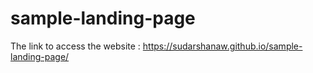# sample-landing-page

The link to access the website : 
https://sudarshanaw.github.io/sample-landing-page/

